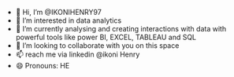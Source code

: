 - 👋 Hi, I’m @IKONIHENRY97
- 👀 I’m interested in data analytics
- 🌱 I’m currently analysing and creating interactions with data with powerful tools like power BI, EXCEL, TABLEAU and SQL
- 💞️ I’m looking to collaborate with you on this space
- 📫 reach me via linkedin @ikoni Henry
- 😄 Pronouns: HE
  

<!---
IKONIHENRY97/IKONIHENRY97 is a ✨ special ✨ repository because its `README.md` (this file) appears on your GitHub profile.
You can click the Preview link to take a look at your changes.
--->
